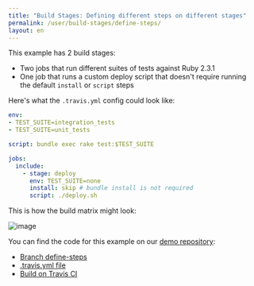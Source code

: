 ```yaml
---
title: "Build Stages: Defining different steps on different stages"
permalink: /user/build-stages/define-steps/
layout: en
---
```


This example has 2 build stages:

* Two jobs that run different suites of tests against Ruby 2.3.1
* One job that runs a custom deploy script that doesn't require running the default `install` or `script` steps

Here's what the `.travis.yml` config could look like:

```yaml
env:
- TEST_SUITE=integration_tests
- TEST_SUITE=unit_tests

script: bundle exec rake test:$TEST_SUITE

jobs:
  include:
    - stage: deploy
      env: TEST_SUITE=none
      install: skip # bundle install is not required
      script: ./deploy.sh
```

This is how the build matrix might look:

![image](https://cloud.githubusercontent.com/assets/2208/25947006/db306676-364d-11e7-89f7-81299ba8e630.png)

You can find the code for this example on our [demo repository](https://github.com/travis-ci/build-stages-demo):

* [Branch define-steps](https://github.com/travis-ci/build-stages-demo/tree/define-steps/)
* [.travis.yml file](https://github.com/travis-ci/build-stages-demo/blob/define-steps/.travis.yml)
* [Build on Travis CI](https://travis-ci.org/travis-ci/build-stages-demo/builds/231120401)

